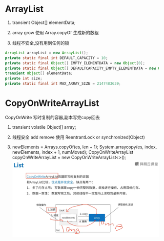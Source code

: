  # ArrayList

 1. transient Object[] elementData;

 2. array grow 使用 Array.copyOf 生成新的数组

 3. 线程不安全,没有用到任何的锁
 
 ```java
 ArrayList arrayList = new ArrayList();
 private static final int DEFAULT_CAPACITY = 10;
 private static final Object[] EMPTY_ELEMENTDATA = new Object[0];
 private static final Object[] DEFAULTCAPACITY_EMPTY_ELEMENTDATA = new Object[0];
 transient Object[] elementData;
 private int size;
 private static final int MAX_ARRAY_SIZE = 2147483639;
```

# CopyOnWriteArrayList
 CopyOnWrite 写时复制的容器,副本写完copy回去

 1. transient volatile Object[] array;

 2. 线程安全 add remove 使用 ReentrantLock  or  synchronized(Object)

 3. newElements = Arrays.copyOf(es, len + 1);
    System.arraycopy(es, index, newElements, index  + 1, numMoved);
    CopyOnWriteArrayList<String> copyOnWriteArrayList = new CopyOnWriteArrayList<>();
![写时复制容器,副本写完copy回去](CopyOnWriteArrayList.jpg)